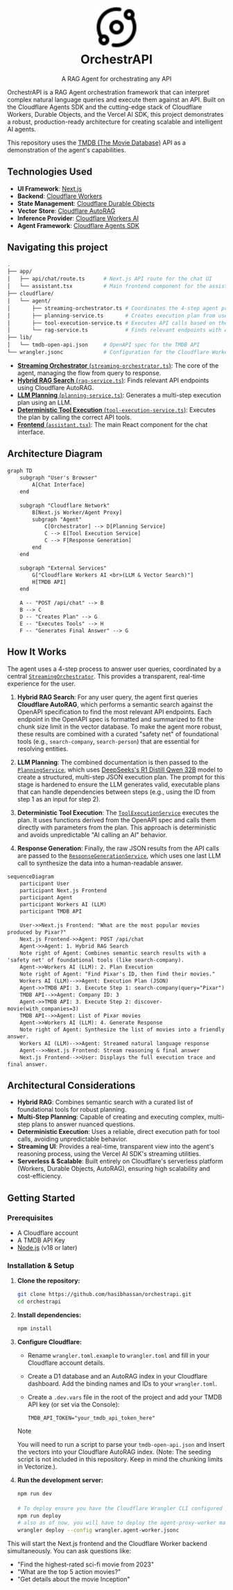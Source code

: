 <h1 align="center">
  <br>
  <a href="https://orchestrapi.4ad2.workers.dev/"><img src="./public/logo-black.svg" alt="OrchestrAPI logo" width="100"></a>
  <br>
  OrchestrAPI
  <br>
</h1>

<p align="center">
  A RAG Agent for orchestrating any API
</p>

OrchestrAPI is a RAG Agent orchestration framework that can interpret complex natural language queries and execute them against an API. Built on the Cloudflare Agents SDK and the cutting-edge stack of Cloudflare Workers, Durable Objects, and the Vercel AI SDK, this project demonstrates a robust, production-ready architecture for creating scalable and intelligent AI agents.

This repository uses the [TMDB (The Movie Database)](https://www.themoviedb.org/?language=en-US) API as a demonstration of the agent's capabilities.

## Technologies Used

- **UI Framework**: [Next.js](https://nextjs.org/)
- **Backend**: [Cloudflare Workers](https://workers.cloudflare.com/)
- **State Management**: [Cloudflare Durable Objects](https://www.cloudflare.com/developer-platform/products/durable-objects/)
- **Vector Store**: [Cloudflare AutoRAG](https://developers.cloudflare.com/autorag/)
- **Inference Provider**: [Cloudflare Workers AI](https://www.cloudflare.com/developer-platform/products/workers-ai/)
- **Agent Framework**: [Cloudflare Agents SDK](https://agents.cloudflare.com/)

## Navigating this project

```sh
.
├── app/
│   ├── api/chat/route.ts      # Next.js API route for the chat UI
│   └── assistant.tsx          # Main frontend component for the assistant UI
├── cloudflare/
│   └── agent/
│       ├── streaming-orchestrator.ts # Coordinates the 4-step agent process
│       ├── planning-service.ts       # Creates execution plan from user query
│       ├── tool-execution-service.ts # Executes API calls based on the plan
│       └── rag-service.ts            # Finds relevant endpoints with AutoRAG
├── lib/
│   └── tmdb-open-api.json     # OpenAPI spec for the TMDB API
└── wrangler.jsonc             # Configuration for the Cloudflare Worker
```

- [**Streaming Orchestrator** (`streaming-orchestrator.ts`)](/cloudflare/agent/streaming-orchestrator.ts): The core of the agent, managing the flow from query to response.
- [**Hybrid RAG Search** (`rag-service.ts`)](/cloudflare/agent/rag-service.ts): Finds relevant API endpoints using Cloudflare AutoRAG.
- [**LLM Planning** (`planning-service.ts`)](/cloudflare/agent/planning-service.ts): Generates a multi-step execution plan using an LLM.
- [**Deterministic Tool Execution** (`tool-execution-service.ts`)](/cloudflare/agent/tool-execution-service.ts): Executes the plan by calling the correct API tools.
- [**Frontend** (`assistant.tsx`)](/app/assistant.tsx): The main React component for the chat interface.

## Architecture Diagram

```mermaid
graph TD
    subgraph "User's Browser"
        A[Chat Interface]
    end

    subgraph "Cloudflare Network"
        B[Next.js Worker/Agent Proxy]
        subgraph "Agent"
            C[Orchestrator] --> D[Planning Service]
            C --> E[Tool Execution Service]
            C --> F[Response Generation]
        end
    end

    subgraph "External Services"
        G["Cloudflare Workers AI <br>(LLM & Vector Search)"]
        H[TMDB API]
    end

    A -- "POST /api/chat" --> B
    B --> C
    D -- "Creates Plan" --> G
    E -- "Executes Tools" --> H
    F -- "Generates Final Answer" --> G
```

## How It Works

The agent uses a 4-step process to answer user queries, coordinated by a central [`StreamingOrchestrator`](/cloudflare/agent/streaming-orchestrator.ts). This provides a transparent, real-time experience for the user.

1. **Hybrid RAG Search**: For any user query, the agent first queries **Cloudflare AutoRAG**, which performs a semantic search against the OpenAPI specification to find the most relevant API endpoints. Each endpoint in the OpenAPI spec is formatted and summarized to fit the chunk size limit in the vector database. To make the agent more robust, these results are combined with a curated "safety net" of foundational tools (e.g., `search-company`, `search-person`) that are essential for resolving entities.

2. **LLM Planning**: The combined documentation is then passed to the [`PlanningService`](/cloudflare/agent/planning-service.ts), which uses [DeepSeeks's R1 Distill Qwen 32B](https://huggingface.co/deepseek-ai/DeepSeek-R1-Distill-Qwen-32B) model to create a structured, multi-step JSON execution plan. The prompt for this stage is hardened to ensure the LLM generates valid, executable plans that can handle dependencies between steps (e.g., using the ID from step 1 as an input for step 2).

3. **Deterministic Tool Execution**: The [`ToolExecutionService`](/cloudflare/agent/tool-execution-service.ts) executes the plan. It uses functions derived from the OpenAPI spec and calls them directly with parameters from the plan. This approach is deterministic and avoids unpredictable "AI calling an AI" behavior.

4. **Response Generation**: Finally, the raw JSON results from the API calls are passed to the [`ResponseGenerationService`](/cloudflare/agent/response-generation-service.ts), which uses one last LLM call to synthesize the data into a human-readable answer.

```mermaid
sequenceDiagram
    participant User
    participant Next.js Frontend
    participant Agent
    participant Workers AI (LLM)
    participant TMDB API

    User->>Next.js Frontend: "What are the most popular movies produced by Pixar?"
    Next.js Frontend->>Agent: POST /api/chat
    Agent->>Agent: 1. Hybrid RAG Search
    Note right of Agent: Combines semantic search results with a 'safety net' of foundational tools (like search-company).
    Agent->>Workers AI (LLM): 2. Plan Execution
    Note right of Agent: "Find Pixar's ID, then find their movies."
    Workers AI (LLM)-->>Agent: Execution Plan (JSON)
    Agent->>TMDB API: 3. Execute Step 1: search-company(query="Pixar")
    TMDB API-->>Agent: Company ID: 3
    Agent->>TMDB API: 3. Execute Step 2: discover-movie(with_companies=3)
    TMDB API-->>Agent: List of Pixar movies
    Agent->>Workers AI (LLM): 4. Generate Response
    Note right of Agent: Synthesize the list of movies into a friendly answer.
    Workers AI (LLM)-->>Agent: Streamed natural language response
    Agent-->>Next.js Frontend: Stream reasoning & final answer
    Next.js Frontend-->>User: Displays the full execution trace and final answer.
```

## Architectural Considerations

- **Hybrid RAG**: Combines semantic search with a curated list of foundational tools for robust planning.
- **Multi-Step Planning**: Capable of creating and executing complex, multi-step plans to answer nuanced questions.
- **Deterministic Execution**: Uses a reliable, direct execution path for tool calls, avoiding unpredictable behavior.
- **Streaming UI**: Provides a real-time, transparent view into the agent's reasoning process, using the Vercel AI SDK's streaming utilities.
- **Serverless & Scalable**: Built entirely on Cloudflare's serverless platform (Workers, Durable Objects, AutoRAG), ensuring high scalability and cost-efficiency.

## Getting Started

### Prerequisites

- A Cloudflare account
- A TMDB API Key
- [Node.js](https://nodejs.org/) (v18 or later)

### Installation & Setup

1. **Clone the repository:**

    ```bash
    git clone https://github.com/hasibhassan/orchestrapi.git
    cd orchestrapi
    ```

2. **Install dependencies:**

    ```bash
    npm install
    ```

3. **Configure Cloudflare:**
    - Rename `wrangler.toml.example` to `wrangler.toml` and fill in your Cloudflare account details.
    - Create a D1 database and an AutoRAG index in your Cloudflare dashboard. Add the binding names and IDs to your `wrangler.toml`.
    - Create a `.dev.vars` file in the root of the project and add your TMDB API key (or set via the Console):

      ```
      TMDB_API_TOKEN="your_tmdb_api_token_here"
      ```

    >[!NOTE]
    >You will need to run a script to parse your `tmdb-open-api.json` and insert the vectors into your Cloudflare AutoRAG index. (Note: The seeding script is not included in this repository. Keep in mind the chunking limits in Vectorize.).

4. **Run the development server:**

    ```bash
    npm run dev

    # To deploy ensure you have the Cloudflare Wrangler CLI configured properly:
    npm run deploy
    # also as of now, you will have to deploy the agent-proxy-worker manually
    wrangler deploy --config wrangler.agent-worker.jsonc
    ```

This will start the Next.js frontend and the Cloudflare Worker backend simultaneously. You can ask questions like:

- "Find the highest-rated sci-fi movie from 2023"
- "What are the top 5 action movies?"
- "Get details about the movie Inception"
